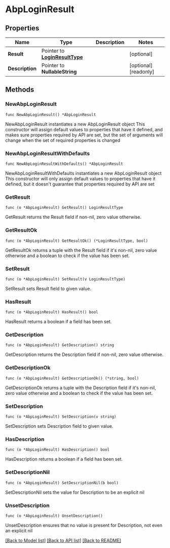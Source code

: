 # AbpLoginResult

## Properties

Name | Type | Description | Notes
------------ | ------------- | ------------- | -------------
**Result** | Pointer to [**LoginResultType**](LoginResultType.md) |  | [optional] 
**Description** | Pointer to **NullableString** |  | [optional] [readonly] 

## Methods

### NewAbpLoginResult

`func NewAbpLoginResult() *AbpLoginResult`

NewAbpLoginResult instantiates a new AbpLoginResult object
This constructor will assign default values to properties that have it defined,
and makes sure properties required by API are set, but the set of arguments
will change when the set of required properties is changed

### NewAbpLoginResultWithDefaults

`func NewAbpLoginResultWithDefaults() *AbpLoginResult`

NewAbpLoginResultWithDefaults instantiates a new AbpLoginResult object
This constructor will only assign default values to properties that have it defined,
but it doesn't guarantee that properties required by API are set

### GetResult

`func (o *AbpLoginResult) GetResult() LoginResultType`

GetResult returns the Result field if non-nil, zero value otherwise.

### GetResultOk

`func (o *AbpLoginResult) GetResultOk() (*LoginResultType, bool)`

GetResultOk returns a tuple with the Result field if it's non-nil, zero value otherwise
and a boolean to check if the value has been set.

### SetResult

`func (o *AbpLoginResult) SetResult(v LoginResultType)`

SetResult sets Result field to given value.

### HasResult

`func (o *AbpLoginResult) HasResult() bool`

HasResult returns a boolean if a field has been set.

### GetDescription

`func (o *AbpLoginResult) GetDescription() string`

GetDescription returns the Description field if non-nil, zero value otherwise.

### GetDescriptionOk

`func (o *AbpLoginResult) GetDescriptionOk() (*string, bool)`

GetDescriptionOk returns a tuple with the Description field if it's non-nil, zero value otherwise
and a boolean to check if the value has been set.

### SetDescription

`func (o *AbpLoginResult) SetDescription(v string)`

SetDescription sets Description field to given value.

### HasDescription

`func (o *AbpLoginResult) HasDescription() bool`

HasDescription returns a boolean if a field has been set.

### SetDescriptionNil

`func (o *AbpLoginResult) SetDescriptionNil(b bool)`

 SetDescriptionNil sets the value for Description to be an explicit nil

### UnsetDescription
`func (o *AbpLoginResult) UnsetDescription()`

UnsetDescription ensures that no value is present for Description, not even an explicit nil

[[Back to Model list]](../README.md#documentation-for-models) [[Back to API list]](../README.md#documentation-for-api-endpoints) [[Back to README]](../README.md)



